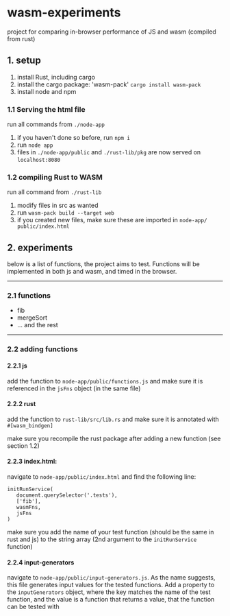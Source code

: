 # wasm-experiments

project for comparing in-browser performance of JS and wasm (compiled from rust)

## 1. setup

1. install Rust, including cargo
2. install the cargo package: 'wasm-pack' ````cargo install wasm-pack````
3. install node and npm

### 1.1 Serving the html file
run all commands from ````./node-app````

1. if you haven't done so before, run ````npm i````
2. run ````node app````
3. files in ````./node-app/public```` and ````./rust-lib/pkg```` are now
   served on ````localhost:8080````

### 1.2 compiling Rust to WASM
run all command from ````./rust-lib````

1. modify files in src as wanted
2. run ````wasm-pack build --target web````
3. if you created new files, make sure these are imported in ````node-app/ public/index.html````


## 2. experiments

below is a list of functions, the project aims to test. Functions
will be implemented in both js and wasm, and timed in the browser.

---
### 2.1 functions
- fib
- mergeSort
- ... and the rest

---
### 2.2 adding functions

#### 2.2.1 js 

add the function to ````node-app/public/functions.js```` and make sure it is referenced in the ````jsFns```` object (in the same file)

#### 2.2.2 rust

add the function to ````rust-lib/src/lib.rs```` and make sure it is annotated with ````#[wasm_bindgen]````

make sure you recompile the rust package after adding a new function (see section 1.2)

#### 2.2.3 index.html: 
navigate to ````node-app/public/index.html```` and find the following line:
````
initRunService(
   document.querySelector('.tests'),
   ['fib'],
   wasmFns,
   jsFns
)
````
make sure you add the name of your test function (should be the same in rust and js) to the string array (2nd argument to the ````initRunService```` function)

#### 2.2.4 input-generators

navigate to ````node-app/public/input-generators.js````. As the name suggests, this file generates input values for the tested functions. Add a property to the ````inputGenerators```` object, where the key matches  the name of the test function, and the value is a function that returns a value, that the function can be tested with